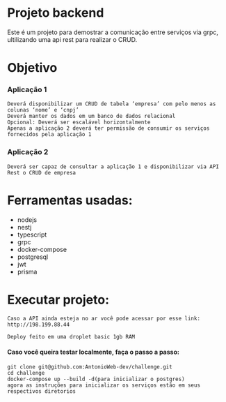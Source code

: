 # Projeto backend

  Este é um projeto para demostrar a comunicação entre serviços via grpc, ultilizando uma api rest para realizar o CRUD.

# Objetivo

  ### Aplicação 1
    Deverá disponibilizar um CRUD de tabela ‘empresa’ com pelo menos as colunas ‘nome’ e ‘cnpj’
    Deverá manter os dados em um banco de dados relacional
    Opcional: Deverá ser escalável horizontalmente
    Apenas a aplicação 2 deverá ter permissão de consumir os serviços fornecidos pela aplicação 1
 
  ### Aplicação 2
    Deverá ser capaz de consultar a aplicação 1 e disponibilizar via API Rest o CRUD de empresa
    
  # Ferramentas usadas:
  
   - nodejs
   - nestj
   - typescript
   - grpc
   - docker-compose
   - postgresql
   - jwt
   - prisma

  # Executar projeto:
    Caso a API ainda esteja no ar você pode acessar por esse link: http://198.199.88.44
    
    Deploy feito em uma droplet basic 1gb RAM
  
  <h4>Caso você queira testar localmente, faça o passo a passo:</h4>
  
    git clone git@github.com:AntonioWeb-dev/challenge.git
    cd challenge
    docker-compose up --build -d(para inicializar o postgres)
    agora as instruções para inicializar os serviços estão em seus respectivos diretorios


